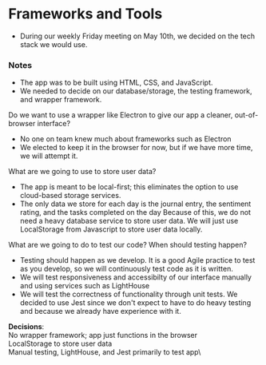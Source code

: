# Frameworks and Tools

- During our weekly Friday meeting on May 10th, we decided on the tech stack we would use.

### Notes
- The app was to be built using HTML, CSS, and JavaScript.
- We needed to decide on our database/storage, the testing framework, and wrapper framework.

Do we want to use a wrapper like Electron to give our app a cleaner, out-of-browser interface?
- No one on team knew much about frameworks such as Electron
- We elected to keep it in the browser for now, but if we have more time, we will attempt it.

What are we going to use to store user data?
- The app is meant to be local-first; this eliminates the option to use cloud-based storage services.
- The only data we store for each day is the journal entry, the sentiment rating, and the tasks completed on the day
Because of this, we do not need a heavy database service to store user data. We will just use LocalStorage from
Javascript to store user data locally.

What are we going to do to test our code? When should testing happen?
- Testing should happen as we develop. It is a good Agile practice to test as you develop, so we will
continuously test code as it is written.
- We will test responsiveness and accessibilty of our interface manually and using services such as LightHouse
- We will test the correctness of functionality through unit tests. We decided to use Jest since we don't expect
to have to do heavy testing and because we already have experience with it.

**Decisions**:\
No wrapper framework; app just functions in the browser\
LocalStorage to store user data\
Manual testing, LightHouse, and Jest primarily to test app\
